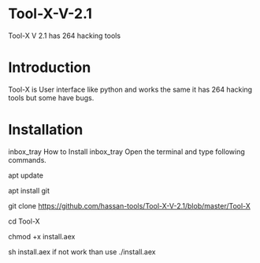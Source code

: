 # Tool-X-V-2.1
Tool-X V 2.1 has 264 hacking tools
# Introduction
Tool-X is User interface like python and works the same it has 264 hacking tools but some have bugs.
# Installation
inbox_tray   How to Install   inbox_tray
Open the terminal and type following commands.

apt update

apt install git

git clone https://github.com/hassan-tools/Tool-X-V-2.1/blob/master/Tool-X

cd Tool-X

chmod +x install.aex

sh install.aex if not work than use ./install.aex
